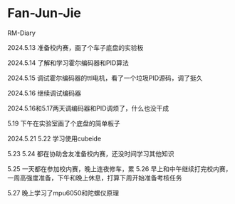 # Fan-Jun-Jie
RM-Diary


2024.5.13
准备校内赛，画了个车子底盘的实验板

2024.5.14
了解和学习霍尔编码器和PID算法

2024.5.15
调试霍尔编码器的ttl电机，看了一个垃圾PID源码，调了挺久

2024.5.16
继续调试编码器

2024.5.16和5.17两天调编码器和PID调烦了，什么也没干成

5.19
下午在实验室画了个底盘的简单板子

2024.5.21 5.22
学习使用cubeide

5.23 5.24
都在协助舍友准备校内赛，还没时间学习其他知识

5.25
一天都在参加校内赛，晚上连夜修车，累
5.26
早上和中午继续打完校内赛，一周高强度准备，下午和晚上休息，打算下周开始准备考核任务

5.27
晚上学习了mpu6050和陀螺仪原理
